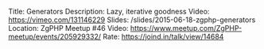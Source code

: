 Title: Generators
Description: Lazy, iterative goodness
Video: https://vimeo.com/131146229
Slides: /slides/2015-06-18-zgphp-generators
Location: ZgPHP Meetup #46
Video: https://www.meetup.com/ZgPHP-meetup/events/205929332/
Rate: https://joind.in/talk/view/14684
